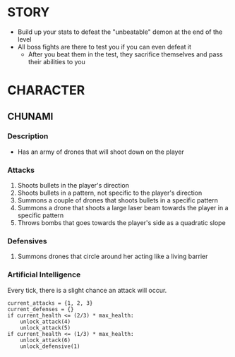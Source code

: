# STORY
 - Build up your stats to defeat the "unbeatable" demon at the end of the level
 - All boss fights are there to test you if you can even defeat it
    - After you beat them in the test, they sacrifice themselves and pass their abilities to you


# CHARACTER
## CHUNAMI
### Description
 - Has an army of drones that will shoot down on the player

### Attacks
1. Shoots bullets in the player's direction
2. Shoots bullets in a pattern, not specific to the player's direction
3. Summons a couple of drones that shoots bullets in a specific pattern
4. Summons a drone that shoots a large laser beam towards the player in a specific pattern
5. Throws bombs that goes towards the player's side as a quadratic slope

### Defensives
1. Summons drones that circle around her acting like a living barrier

### Artificial Intelligence
Every tick, there is a slight chance an attack will occur.
```
current_attacks = {1, 2, 3}
current_defenses = {}
if current_health <= (2/3) * max_health:
    unlock_attack(4)
    unlock_attack(5)
if current_health <= (1/3) * max_health:
    unlock_attack(6)
    unlock_defensive(1)
```